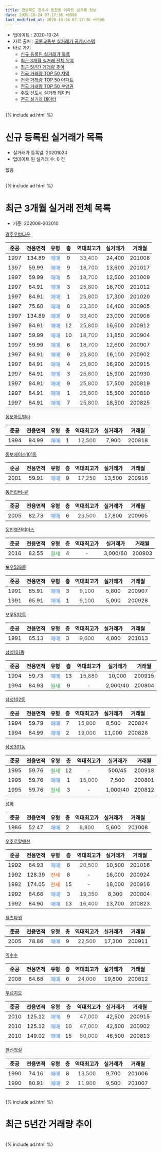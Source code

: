 ```yaml
---
title: 경상북도 경주시 동천동 아파트 실거래 정보
date: 2020-10-24 07:17:36 +0900
last_modified_at: 2020-10-24 07:17:36 +0900
---
```


* 업데이트 : 2020-10-24
* 자료 출처 : [국토교통부 실거래가 공개시스템](http://rt.molit.go.kr)
* 바로 가기
    * [신규 등록된 실거래가 목록](#신규-등록된-실거래가-목록)
    * [최근 3개월 실거래 전체 목록](#최근-3개월-실거래-전체-목록)
    * [최근 5년간 거래량 추이](#최근-5년간-거래량-추이)
    * [전국 거래량 TOP 50 지역](https://inasie.github.io/apt-trade-info/최근-3개월-전국에서-가장-거래가-많이-발생한-지역)
    * [전국 거래량 TOP 50 아파트](https://inasie.github.io/apt-trade-info/최근-3개월-전국에서-가장-거래가-많이-발생한-아파트)
    * [전국 거래량 TOP 50 분양권](https://inasie.github.io/apt-trade-info/최근-3개월-전국에서-가장-거래가-많이-발생한-분양권)
    * [주요 신도시 실거래 데이터](https://inasie.github.io/apt-trade-info/주요-신도시)
    * [전국 실거래 데이터](https://inasie.github.io/apt-trade-info/전국)
<br>
{% include ad.html %}
<br>

# 신규 등록된 실거래가 목록
* 실거래가 등록일: 20201024
* 업데이트 된 실거래 수: 0 건

없음

<br>
{% include ad.html %}
<br>

# 최근 3개월 실거래 전체 목록
* 기준: 202008-202010


[경주우방타운](https://search.naver.com/search.naver?query=%EA%B2%BD%EC%83%81%EB%B6%81%EB%8F%84+%EA%B2%BD%EC%A3%BC%EC%8B%9C+%EB%8F%99%EC%B2%9C%EB%8F%99+%EA%B2%BD%EC%A3%BC%EC%9A%B0%EB%B0%A9%ED%83%80%EC%9A%B4)

|준공|전용면적|유형|층|역대최고가|실거래가|거래월|
|:---:|:---:|:---:|:---:|:---:|:---:|:---:|
|1997|134.89|<span style="color:#4285f3">매매</span>|9|<span style="color:#444444">33,400</span>|24,400|201008|
|1997|59.99|<span style="color:#4285f3">매매</span>|9|<span style="color:#444444">18,700</span>|13,600|201017|
|1997|59.99|<span style="color:#4285f3">매매</span>|5|<span style="color:#444444">18,700</span>|12,600|201009|
|1997|84.91|<span style="color:#4285f3">매매</span>|3|<span style="color:#444444">25,800</span>|16,700|201012|
|1997|84.91|<span style="color:#4285f3">매매</span>|1|<span style="color:#444444">25,800</span>|17,300|201020|
|1997|75.60|<span style="color:#4285f3">매매</span>|8|<span style="color:#444444">23,300</span>|14,400|200905|
|1997|134.89|<span style="color:#4285f3">매매</span>|9|<span style="color:#444444">33,400</span>|23,000|200908|
|1997|84.91|<span style="color:#4285f3">매매</span>|12|<span style="color:#444444">25,800</span>|16,600|200912|
|1997|59.99|<span style="color:#4285f3">매매</span>|10|<span style="color:#444444">18,700</span>|11,850|200904|
|1997|59.99|<span style="color:#4285f3">매매</span>|6|<span style="color:#444444">18,700</span>|12,600|200907|
|1997|84.91|<span style="color:#4285f3">매매</span>|9|<span style="color:#444444">25,800</span>|16,100|200902|
|1997|84.91|<span style="color:#4285f3">매매</span>|4|<span style="color:#444444">25,800</span>|16,900|200915|
|1997|84.91|<span style="color:#4285f3">매매</span>|3|<span style="color:#444444">25,800</span>|15,900|200930|
|1997|84.91|<span style="color:#4285f3">매매</span>|9|<span style="color:#444444">25,800</span>|17,500|200819|
|1997|84.91|<span style="color:#4285f3">매매</span>|1|<span style="color:#444444">25,800</span>|15,500|200810|
|1997|84.91|<span style="color:#4285f3">매매</span>|7|<span style="color:#444444">25,800</span>|18,500|200825|

[동보아트빌라](https://search.naver.com/search.naver?query=%EA%B2%BD%EC%83%81%EB%B6%81%EB%8F%84+%EA%B2%BD%EC%A3%BC%EC%8B%9C+%EB%8F%99%EC%B2%9C%EB%8F%99+%EB%8F%99%EB%B3%B4%EC%95%84%ED%8A%B8%EB%B9%8C%EB%9D%BC)

|준공|전용면적|유형|층|역대최고가|실거래가|거래월|
|:---:|:---:|:---:|:---:|:---:|:---:|:---:|
|1994|84.99|<span style="color:#4285f3">매매</span>|1|<span style="color:#444444">12,500</span>|7,900|200818|

[동보에이스101동](https://search.naver.com/search.naver?query=%EA%B2%BD%EC%83%81%EB%B6%81%EB%8F%84+%EA%B2%BD%EC%A3%BC%EC%8B%9C+%EB%8F%99%EC%B2%9C%EB%8F%99+%EB%8F%99%EB%B3%B4%EC%97%90%EC%9D%B4%EC%8A%A4101%EB%8F%99)

|준공|전용면적|유형|층|역대최고가|실거래가|거래월|
|:---:|:---:|:---:|:---:|:---:|:---:|:---:|
|2001|59.91|<span style="color:#4285f3">매매</span>|9|<span style="color:#444444">17,250</span>|13,500|200918|

[동천리버-뷰](https://search.naver.com/search.naver?query=%EA%B2%BD%EC%83%81%EB%B6%81%EB%8F%84+%EA%B2%BD%EC%A3%BC%EC%8B%9C+%EB%8F%99%EC%B2%9C%EB%8F%99+%EB%8F%99%EC%B2%9C%EB%A6%AC%EB%B2%84-%EB%B7%B0)

|준공|전용면적|유형|층|역대최고가|실거래가|거래월|
|:---:|:---:|:---:|:---:|:---:|:---:|:---:|
|2005|82.73|<span style="color:#4285f3">매매</span>|6|<span style="color:#444444">23,500</span>|17,800|200905|

[동천영진리더스](https://search.naver.com/search.naver?query=%EA%B2%BD%EC%83%81%EB%B6%81%EB%8F%84+%EA%B2%BD%EC%A3%BC%EC%8B%9C+%EB%8F%99%EC%B2%9C%EB%8F%99+%EB%8F%99%EC%B2%9C%EC%98%81%EC%A7%84%EB%A6%AC%EB%8D%94%EC%8A%A4)

|준공|전용면적|유형|층|역대최고가|실거래가|거래월|
|:---:|:---:|:---:|:---:|:---:|:---:|:---:|
|2016|82.55|<span style="color:#34a853">월세</span>|4|<span style="color:#444444">-</span>|3,000/60|200903|

[보우528동](https://search.naver.com/search.naver?query=%EA%B2%BD%EC%83%81%EB%B6%81%EB%8F%84+%EA%B2%BD%EC%A3%BC%EC%8B%9C+%EB%8F%99%EC%B2%9C%EB%8F%99+%EB%B3%B4%EC%9A%B0528%EB%8F%99)

|준공|전용면적|유형|층|역대최고가|실거래가|거래월|
|:---:|:---:|:---:|:---:|:---:|:---:|:---:|
|1991|65.91|<span style="color:#4285f3">매매</span>|3|<span style="color:#444444">9,100</span>|5,800|200907|
|1991|65.91|<span style="color:#4285f3">매매</span>|1|<span style="color:#444444">9,100</span>|5,000|200928|

[보우532동](https://search.naver.com/search.naver?query=%EA%B2%BD%EC%83%81%EB%B6%81%EB%8F%84+%EA%B2%BD%EC%A3%BC%EC%8B%9C+%EB%8F%99%EC%B2%9C%EB%8F%99+%EB%B3%B4%EC%9A%B0532%EB%8F%99)

|준공|전용면적|유형|층|역대최고가|실거래가|거래월|
|:---:|:---:|:---:|:---:|:---:|:---:|:---:|
|1991|65.13|<span style="color:#4285f3">매매</span>|3|<span style="color:#444444">9,600</span>|4,800|201013|

[삼성101동](https://search.naver.com/search.naver?query=%EA%B2%BD%EC%83%81%EB%B6%81%EB%8F%84+%EA%B2%BD%EC%A3%BC%EC%8B%9C+%EB%8F%99%EC%B2%9C%EB%8F%99+%EC%82%BC%EC%84%B1101%EB%8F%99)

|준공|전용면적|유형|층|역대최고가|실거래가|거래월|
|:---:|:---:|:---:|:---:|:---:|:---:|:---:|
|1994|59.73|<span style="color:#4285f3">매매</span>|13|<span style="color:#444444">15,880</span>|10,000|200915|
|1994|84.93|<span style="color:#34a853">월세</span>|9|<span style="color:#444444">-</span>|2,000/40|200804|

[삼성102동](https://search.naver.com/search.naver?query=%EA%B2%BD%EC%83%81%EB%B6%81%EB%8F%84+%EA%B2%BD%EC%A3%BC%EC%8B%9C+%EB%8F%99%EC%B2%9C%EB%8F%99+%EC%82%BC%EC%84%B1102%EB%8F%99)

|준공|전용면적|유형|층|역대최고가|실거래가|거래월|
|:---:|:---:|:---:|:---:|:---:|:---:|:---:|
|1994|59.79|<span style="color:#4285f3">매매</span>|7|<span style="color:#444444">15,800</span>|8,500|200824|
|1994|84.99|<span style="color:#4285f3">매매</span>|2|<span style="color:#444444">19,000</span>|11,000|200828|

[삼성301동](https://search.naver.com/search.naver?query=%EA%B2%BD%EC%83%81%EB%B6%81%EB%8F%84+%EA%B2%BD%EC%A3%BC%EC%8B%9C+%EB%8F%99%EC%B2%9C%EB%8F%99+%EC%82%BC%EC%84%B1301%EB%8F%99)

|준공|전용면적|유형|층|역대최고가|실거래가|거래월|
|:---:|:---:|:---:|:---:|:---:|:---:|:---:|
|1995|59.76|<span style="color:#34a853">월세</span>|12|<span style="color:#444444">-</span>|500/45|200918|
|1995|59.76|<span style="color:#4285f3">매매</span>|1|<span style="color:#444444">15,000</span>|7,500|200801|
|1995|59.76|<span style="color:#34a853">월세</span>|3|<span style="color:#444444">-</span>|1,000/40|200812|

[성화](https://search.naver.com/search.naver?query=%EA%B2%BD%EC%83%81%EB%B6%81%EB%8F%84+%EA%B2%BD%EC%A3%BC%EC%8B%9C+%EB%8F%99%EC%B2%9C%EB%8F%99+%EC%84%B1%ED%99%94)

|준공|전용면적|유형|층|역대최고가|실거래가|거래월|
|:---:|:---:|:---:|:---:|:---:|:---:|:---:|
|1986|52.47|<span style="color:#4285f3">매매</span>|2|<span style="color:#444444">8,800</span>|5,600|201008|

[우주로얄맨션](https://search.naver.com/search.naver?query=%EA%B2%BD%EC%83%81%EB%B6%81%EB%8F%84+%EA%B2%BD%EC%A3%BC%EC%8B%9C+%EB%8F%99%EC%B2%9C%EB%8F%99+%EC%9A%B0%EC%A3%BC%EB%A1%9C%EC%96%84%EB%A7%A8%EC%85%98)

|준공|전용면적|유형|층|역대최고가|실거래가|거래월|
|:---:|:---:|:---:|:---:|:---:|:---:|:---:|
|1992|84.93|<span style="color:#4285f3">매매</span>|8|<span style="color:#444444">20,500</span>|10,500|201016|
|1992|128.39|<span style="color:#ff5a00">전세</span>|8|<span style="color:#444444">-</span>|16,000|200924|
|1992|174.05|<span style="color:#ff5a00">전세</span>|15|<span style="color:#444444">-</span>|18,000|200916|
|1992|84.66|<span style="color:#4285f3">매매</span>|3|<span style="color:#444444">19,350</span>|8,300|200804|
|1992|84.90|<span style="color:#4285f3">매매</span>|13|<span style="color:#444444">16,400</span>|13,700|200823|

[웰츠타워](https://search.naver.com/search.naver?query=%EA%B2%BD%EC%83%81%EB%B6%81%EB%8F%84+%EA%B2%BD%EC%A3%BC%EC%8B%9C+%EB%8F%99%EC%B2%9C%EB%8F%99+%EC%9B%B0%EC%B8%A0%ED%83%80%EC%9B%8C)

|준공|전용면적|유형|층|역대최고가|실거래가|거래월|
|:---:|:---:|:---:|:---:|:---:|:---:|:---:|
|2005|78.86|<span style="color:#4285f3">매매</span>|9|<span style="color:#444444">22,500</span>|17,300|200911|

[익수수](https://search.naver.com/search.naver?query=%EA%B2%BD%EC%83%81%EB%B6%81%EB%8F%84+%EA%B2%BD%EC%A3%BC%EC%8B%9C+%EB%8F%99%EC%B2%9C%EB%8F%99+%EC%9D%B5%EC%88%98%EC%88%98)

|준공|전용면적|유형|층|역대최고가|실거래가|거래월|
|:---:|:---:|:---:|:---:|:---:|:---:|:---:|
|2008|84.68|<span style="color:#4285f3">매매</span>|6|<span style="color:#444444">24,000</span>|19,800|200812|

[푸르지오](https://search.naver.com/search.naver?query=%EA%B2%BD%EC%83%81%EB%B6%81%EB%8F%84+%EA%B2%BD%EC%A3%BC%EC%8B%9C+%EB%8F%99%EC%B2%9C%EB%8F%99+%ED%91%B8%EB%A5%B4%EC%A7%80%EC%98%A4)

|준공|전용면적|유형|층|역대최고가|실거래가|거래월|
|:---:|:---:|:---:|:---:|:---:|:---:|:---:|
|2010|125.12|<span style="color:#4285f3">매매</span>|9|<span style="color:#444444">47,000</span>|42,500|200915|
|2010|125.12|<span style="color:#4285f3">매매</span>|10|<span style="color:#444444">47,000</span>|42,500|200902|
|2010|149.02|<span style="color:#4285f3">매매</span>|15|<span style="color:#444444">50,000</span>|46,500|200813|


<script async src="//pagead2.googlesyndication.com/pagead/js/adsbygoogle.js"></script>
<!-- 기본 -->
<ins class="adsbygoogle"
     style="display:block"
     data-ad-client="ca-pub-2446590836940007"
     data-ad-slot="1659523306"
     data-ad-format="auto"
     data-full-width-responsive="true"></ins>
<script>
(adsbygoogle = window.adsbygoogle || []).push({});
</script>


[한신청실](https://search.naver.com/search.naver?query=%EA%B2%BD%EC%83%81%EB%B6%81%EB%8F%84+%EA%B2%BD%EC%A3%BC%EC%8B%9C+%EB%8F%99%EC%B2%9C%EB%8F%99+%ED%95%9C%EC%8B%A0%EC%B2%AD%EC%8B%A4)

|준공|전용면적|유형|층|역대최고가|실거래가|거래월|
|:---:|:---:|:---:|:---:|:---:|:---:|:---:|
|1990|74.16|<span style="color:#4285f3">매매</span>|8|<span style="color:#444444">13,500</span>|9,700|201006|
|1990|80.91|<span style="color:#4285f3">매매</span>|2|<span style="color:#444444">11,900</span>|9,500|201007|


<br>
{% include ad.html %}
<br>

# 최근 5년간 거래량 추이


<div style="width:100%;">
    <canvas id="deal_progress" height="200"></canvas>
</div>

<script>
new Chart(document.getElementById("deal_progress"), {
    type: 'line',
    data: {
        labels: ['201510','201511','201512','201601','201602','201603','201604','201605','201606','201607','201608','201609','201610','201611','201612','201701','201702','201703','201704','201705','201706','201707','201708','201709','201710','201711','201712','201801','201802','201803','201804','201805','201806','201807','201808','201809','201810','201811','201812','201901','201902','201903','201904','201905','201906','201907','201908','201909','201910','201911','201912','202001','202002','202003','202004','202005','202006','202007','202008','202009','202010'],
        datasets: [{
            label: '매매',
            pointRadius: 1,
            data: [15, 11, 14, 12, 14, 18, 11, 16, 16, 12, 12, 8, 11, 7, 5, 4, 14, 10, 7, 14, 14, 4, 6, 16, 8, 8, 4, 10, 9, 16, 6, 3, 9, 9, 4, 9, 6, 12, 2, 10, 9, 9, 11, 12, 10, 13, 13, 11, 12, 6, 14, 5, 15, 7, 8, 11, 12, 12, 11, 16, 10],
            borderColor: "rgba(255, 201, 14, 1)",
            backgroundColor: "rgba(255, 201, 14, 0.5)",
            fill: false,
            lineTension: 0
        },{
            label: '전월세',
            pointRadius: 1,
            data: [4, 0, 1, 3, 6, 7, 6, 7, 3, 4, 6, 3, 2, 3, 4, 2, 2, 2, 1, 6, 3, 6, 7, 3, 4, 3, 6, 3, 0, 10, 7, 3, 4, 4, 3, 6, 5, 3, 5, 9, 5, 5, 5, 4, 7, 6, 4, 3, 2, 4, 2, 3, 4, 1, 2, 6, 3, 2, 2, 4, 0],
            borderColor: "rgba(0, 141, 185, 1)",
            backgroundColor: "rgba(0, 141, 185, 0.5)",
            fill: false,
            lineTension: 0
        }
        ]
    },
    options: {
        responsive: true,
        title: {
            display: false
        },
        tooltips: {
            mode: 'index',
            intersect: false
        },
        hover: {
            mode: 'nearest',
            intersect: true
        },
        scales: {
            xAxes: [{
                display: true,
                scaleLabel: {
                    display: true,
                    labelString: '년/월'
                }
            }],
            yAxes: [{
                display: true,
                ticks: {
                    suggestedMin: 0,
                },
                scaleLabel: {
                    display: true,
                    labelString: '실거래 수'
                }
            }]
        }
    }
});

</script>


<br>
{% include ad.html %}
<br>

